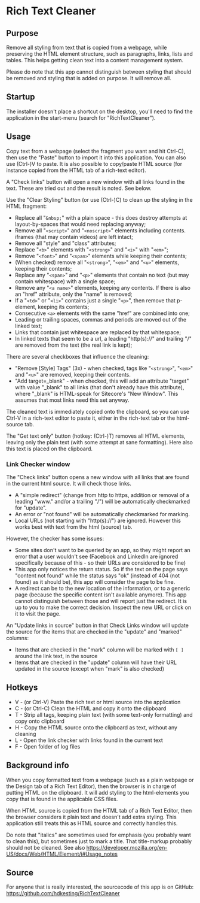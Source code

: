 # Rich Text Cleaner

## Purpose

Remove all styling from text that is copied from a webpage, while preserving the HTML element structure, such as paragraphs, links, lists and tables. This helps getting clean text into a content management system.

Please do note that this app cannot distinguish between styling that should be removed and styling that is added on purpose. It will remove all.

## Startup

The installer doesn't place a shortcut on the desktop, you'll need to find the application in the start-menu (search for "RichTextCleaner").

## Usage

Copy text from a webpage (select the fragment you want and hit Ctrl-C), then use the "Paste" button to import it into this application. You can also use (Ctrl-)V to paste. It is also possible to copy/paste HTML source (for instance copied from the HTML tab of a rich-text editor).

A "Check links" button will open a new window with all links found in the text. These are tried out and the result is noted. See below.

Use the "Clear Styling" button (or use (Ctrl-)C) to clean up the styling in the HTML fragment:

* Replace all "`&nbsp;`" with a plain space - this does destroy attempts at layout-by-spaces that would need replacing anyway;
* Remove all "`<script>`" and "`<noscript>`" elements including contents. iframes (that may contain videos) are left intact;
* Remove all "style" and "class" attributes;
* Replace "`<b>`" elements with "`<strong>`" and "`<i>`" with "`<em>`";
* Remove "`<font>`" and "`<span>`" elements while keeping their contents;
* (When checked) remove all "`<strong>`", "`<em>`" and "`<u>`" elements, keeping their contents;
* Replace any "`<span>`" and "`<p>`" elements that contain no text (but may contain whitespace) with a single space;
* Remove any "`<a name>`" elements, keeping any contents. If there is also an "href" attribute, only the "name" is removed;
* If a "`<td>`" or "`<li>`" contains just a single "`<p>`", then remove that p-element, keeping its contents;
* Consecutive `<a>` elements with the same "href" are combined into one;
* Leading or trailing spaces, commas and periods are moved out of the linked text;
* Links that contain just whitespace are replaced by that whitespace;
* In linked texts that seem to be a url, a leading "http(s)://" and trailing "/" are removed from the text (the real link is kept);

There are several checkboxes that influence the cleaning:

* "Remove [Style] Tags" (3x) - when checked, tags like "`<strong>`", "`<em>`" and "`<u>`" are removed, keeping their contents.
* "Add target=_blank" - when checked, this will add an attribute "target" with value "_blank" to all links (that don't already have this attribute), where "_blank" is HTML-speak for Sitecore's "New Window". This assumes that most links need this set anyway.

The cleaned text is immediately copied onto the clipboard, so you can use Ctrl-V in a rich-text editor to paste it, either in the rich-text tab or the html-source tab.

The "Get text only" button (hotkey: (Ctrl-)T) removes all HTML elements, leaving only the plain text (with some attempt at sane formatting). Here also this text is placed on the clipboard.

### Link Checker window

The "Check links" button opens a new window with all links that are found in the current html source. It will check those links.

* A "simple redirect" (change from http to https, addition or removal of a leading "www." and/or a trailing "/") will be automatically checkmarked for "update".
* An error or "not found" will be automatically checkmarked for marking.
* Local URLs (not starting with "http(s)://") are ignored. However this works best with text from the html (source) tab.

However, the checker has some issues:

* Some sites don't want to be queried by an app, so they might report an error that a user wouldn't see (Facebook and LinkedIn are ignored specifically because of this - so their URLs are considered to be fine)
* This app only notices the return status. So if the text on the page says "content not found" while the status says "ok" (instead of 404 (not found) as it should be), this app will consider the page to be fine.
* A redirect can be to the new location of the information, or to a generic page (because the specific content isn't available anymore). This app cannot distinguish between those and will report just the redirect. It is up to you to make the correct decision. Inspect the new URL or click on it to visit the page.

An "Update links in source" button in that Check Links window will update the source for the items that are checked in the "update" and "marked" columns:

* Items that are checked in the "mark" column will be marked with `[ ]` around the link text, in the source
* Items that are checked in the "update" column will have their URL updated in the source (except when "mark" is also checked)

## Hotkeys

* V - (or Ctrl-V) Paste the rich text or html source into the application
* C - (or Ctrl-C) Clean the HTML and copy it onto the clipboard
* T - Strip all tags, keeping plain text (with some text-only formatting) and copy onto clipboard
* H - Copy the HTML source onto the clipboard as text, without any cleaning
* L - Open the link checker with links found in the current text
* F - Open folder of log files

## Background info

When you copy formatted text from a webpage (such as a plain webpage or the Design tab of a Rich Text Editor), then the browser is in charge of putting HTML on the clipboard. It will add styling to the html-elements you copy that is found in the applicable CSS files.

When HTML source is copied from the HTML tab of a Rich Text Editor, then the browser considers it plain text and doesn't add extra styling. This application still treats this as HTML source and correctly handles this.

Do note that "italics" are sometimes used for emphasis (you probably want to clean this), but sometimes just to mark a title. That title-markup probably should not be cleaned. See also https://developer.mozilla.org/en-US/docs/Web/HTML/Element/i#Usage_notes

## Source

For anyone that is really interested, the sourcecode of this app is on GitHub: https://github.com/hdkesting/RichTextCleaner
